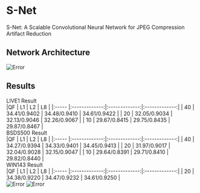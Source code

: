 # S-Net
S-Net: A Scalable Convolutional Neural Network for JPEG Compression Artifact Reduction

## Network Architecture
![Error](https://github.com/zhenngbolun/S-Net/blob/master/network.jpg)

## Results

LIVE1 Result <br>
|QF     | L1            | L2            | L8            |
|:----- |:-------------:|:-------------:|:-------------:|
| 40    | 34.41/0.9402  | 34.48/0.9410  | 34.61/0.9422  |
| 20    | 32.05/0.9034  | 32.13/0.9046  | 32.26/0.9067  |
| 10    | 29.67/0.8415  | 29.75/0.8435  | 29.87/0.8467  |
<br>
BSDS500 Result <br>
|QF     | L1            | L2            | L8            |
|:----- |:-------------:|:-------------:|:-------------:|
| 40    | 34.27/0.9394  | 34.33/0.9401  | 34.45/0.9413  |
| 20    | 31.97/0.9017  | 32.04/0.9028  | 32.15/0.9047  |
| 10    | 29.64/0.8391  | 29.71/0.8410  | 29.82/0.8440  |
<br>
WIN143 Result <br>
|QF     | L1            | L2            | L8            |
|:----- |:-------------:|:-------------:|:-------------:|
| 20    | 34.38/0.9220  | 34.47/0.9232  | 34.61/0.9250  |
<br>
![Error](https://github.com/zhenngbolun/S-Net/blob/master/result1.jpg)
![Error](https://github.com/zhenngbolun/S-Net/blob/master/result2.jpg)

